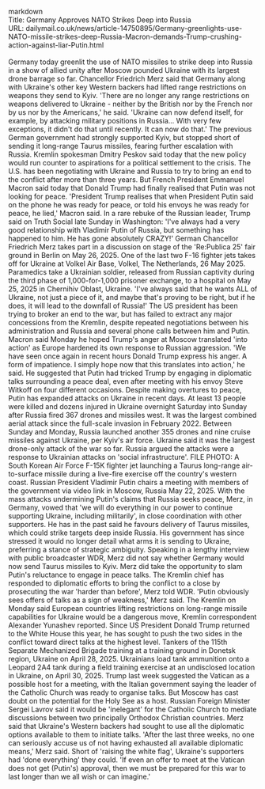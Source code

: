 markdown<br>Title: Germany Approves NATO Strikes Deep into Russia<br>URL: dailymail.co.uk/news/article-14750895/Germany-greenlights-use-NATO-missile-strikes-deep-Russia-Macron-demands-Trump-crushing-action-against-liar-Putin.html<br><br>Germany today greenlit the use of NATO missiles to strike deep into Russia in a show of allied unity after Moscow pounded Ukraine with its largest drone barrage so far. Chancellor Friedrich Merz said that Germany along with Ukraine's other key Western backers had lifted range restrictions on weapons they send to Kyiv. 'There are no longer any range restrictions on weapons delivered to Ukraine - neither by the British nor by the French nor by us nor by the Americans,' he said. 'Ukraine can now defend itself, for example, by attacking military positions in Russia... With very few exceptions, it didn't do that until recently. It can now do that.' The previous German government had strongly supported Kyiv, but stopped short of sending it long-range Taurus missiles, fearing further escalation with Russia. Kremlin spokesman Dmitry Peskov said today that the new policy would run counter to aspirations for a political settlement to the crisis. The U.S. has been negotiating with Ukraine and Russia to try to bring an end to the conflict after more than three years. But French President Emmanuel Macron said today that Donald Trump had finally realised that Putin was not looking for peace. 'President Trump realises that when President Putin said on the phone he was ready for peace, or told his envoys he was ready for peace, he lied,' Macron said. In a rare rebuke of the Russian leader, Trump said on Truth Social late Sunday in Washington: 'I've always had a very good relationship with Vladimir Putin of Russia, but something has happened to him. He has gone absolutely CRAZY!' German Chancellor Friedrich Merz takes part in a discussion on stage of the 'Re:Publica 25' fair ground in Berlin on May 26, 2025. One of the last two F-16 fighter jets takes off for Ukraine at Volkel Air Base, Volkel, The Netherlands, 26 May 2025. Paramedics take a Ukrainian soldier, released from Russian captivity during the third phase of 1,000-for-1,000 prisoner exchange, to a hospital on May 25, 2025 in Chernihiv Oblast, Ukraine. 'I've always said that he wants ALL of Ukraine, not just a piece of it, and maybe that's proving to be right, but if he does, it will lead to the downfall of Russia!' The US president has been trying to broker an end to the war, but has failed to extract any major concessions from the Kremlin, despite repeated negotiations between his administration and Russia and several phone calls between him and Putin. Macron said Monday he hoped Trump's anger at Moscow translated 'into action' as Europe hardened its own response to Russian aggression. 'We have seen once again in recent hours Donald Trump express his anger. A form of impatience. I simply hope now that this translates into action,' he said. He suggested that Putin had tricked Trump by engaging in diplomatic talks surrounding a peace deal, even after meeting with his envoy Steve Witkoff on four different occasions. Despite making overtures to peace, Putin has expanded attacks on Ukraine in recent days. At least 13 people were killed and dozens injured in Ukraine overnight Saturday into Sunday after Russia fired 367 drones and missiles west. It was the largest combined aerial attack since the full-scale invasion in February 2022. Between Sunday and Monday, Russia launched another 355 drones and nine cruise missiles against Ukraine, per Kyiv's air force. Ukraine said it was the largest drone-only attack of the war so far. Russia argued the attacks were a response to Ukrainian attacks on 'social infrastructure'. FILE PHOTO: A South Korean Air Force F-15K fighter jet launching a Taurus long-range air-to-surface missile during a live-fire exercise off the country's western coast. Russian President Vladimir Putin chairs a meeting with members of the government via video link in Moscow, Russia May 22, 2025. With the mass attacks undermining Putin's claims that Russia seeks peace, Merz, in Germany, vowed that 'we will do everything in our power to continue supporting Ukraine, including militarily', in close coordination with other supporters. He has in the past said he favours delivery of Taurus missiles, which could strike targets deep inside Russia. His government has since stressed it would no longer detail what arms it is sending to Ukraine, preferring a stance of strategic ambiguity. Speaking in a lengthy interview with public broadcaster WDR, Merz did not say whether Germany would now send Taurus missiles to Kyiv. Merz did take the opportunity to slam Putin's reluctance to engage in peace talks. The Kremlin chief has responded to diplomatic efforts to bring the conflict to a close by prosecuting the war 'harder than before', Merz told WDR. 'Putin obviously sees offers of talks as a sign of weakness,' Merz said. The Kremlin on Monday said European countries lifting restrictions on long-range missile capabilities for Ukraine would be a dangerous move, Kremlin correspondent Alexander Yunashev reported. Since US President Donald Trump returned to the White House this year, he has sought to push the two sides in the conflict toward direct talks at the highest level. Tankers of the 115th Separate Mechanized Brigade training at a training ground in Donetsk region, Ukraine on April 28, 2025. Ukrainians load tank ammunition onto a Leopard 2A4 tank during a field training exercise at an undisclosed location in Ukraine, on April 30, 2025. Trump last week suggested the Vatican as a possible host for a meeting, with the Italian government saying the leader of the Catholic Church was ready to organise talks. But Moscow has cast doubt on the potential for the Holy See as a host. Russian Foreign Minister Sergei Lavrov said it would be 'inelegant' for the Catholic Church to mediate discussions between two principally Orthodox Christian countries. Merz said that Ukraine's Western backers had sought to use all the diplomatic options available to them to initiate talks. 'After the last three weeks, no one can seriously accuse us of not having exhausted all available diplomatic means,' Merz said. Short of 'raising the white flag', Ukraine's supporters had 'done everything' they could. 'If even an offer to meet at the Vatican does not get (Putin's) approval, then we must be prepared for this war to last longer than we all wish or can imagine.'